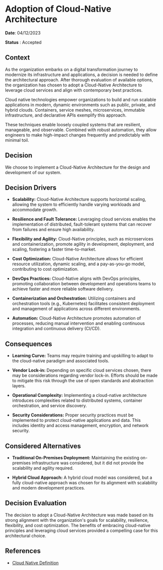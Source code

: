 # Adoption of Cloud-Native Architecture

**Date**: 04/12/2023

**Status** : Accepted

## Context
As the organization embarks on a digital transformation journey to modernize its infrastructure and applications, a decision is needed to define the architectural approach. After thorough evaluation of available options, the organization has chosen to adopt a Cloud-Native Architecture to leverage cloud services and align with contemporary best practices.

Cloud native technologies empower organizations to build and run scalable applications in modern, dynamic environments such as public, private, and hybrid clouds. Containers, service meshes, microservices, immutable infrastructure, and declarative APIs exemplify this approach.

These techniques enable loosely coupled systems that are resilient, manageable, and observable. Combined with robust automation, they allow engineers to make high-impact changes frequently and predictably with minimal toil.

## Decision
We choose to implement a Cloud-Native Architecture for the design and development of our system.

## Decision Drivers
- **Scalability:** Cloud-Native Architecture supports horizontal scaling, allowing the system to efficiently handle varying workloads and accommodate growth.

- **Resilience and Fault Tolerance:** Leveraging cloud services enables the implementation of distributed, fault-tolerant systems that can recover from failures and ensure high availability.

- **Flexibility and Agility:** Cloud-Native principles, such as microservices and containerization, promote agility in development, deployment, and scaling, fostering a faster time-to-market.

- **Cost Optimization:** Cloud-Native Architecture allows for efficient resource utilization, dynamic scaling, and a pay-as-you-go model, contributing to cost optimization.

- **DevOps Practices:** Cloud-Native aligns with DevOps principles, promoting collaboration between development and operations teams to achieve faster and more reliable software delivery.

- **Containerization and Orchestration:** Utilizing containers and orchestration tools (e.g., Kubernetes) facilitates consistent deployment and management of applications across different environments.

- **Automation:** Cloud-Native Architecture promotes automation of processes, reducing manual intervention and enabling continuous integration and continuous delivery (CI/CD).

## Consequences
- **Learning Curve:** Teams may require training and upskilling to adapt to the cloud-native paradigm and associated tools.

- **Vendor Lock-in:** Depending on specific cloud services chosen, there may be considerations regarding vendor lock-in. Efforts should be made to mitigate this risk through the use of open standards and abstraction layers.

- **Operational Complexity:** Implementing a cloud-native architecture introduces complexities related to distributed systems, container orchestration, and service discovery.

- **Security Considerations:** Proper security practices must be implemented to protect cloud-native applications and data. This includes identity and access management, encryption, and network security.

## Considered Alternatives
- **Traditional On-Premises Deployment:** Maintaining the existing on-premises infrastructure was considered, but it did not provide the scalability and agility required.

- **Hybrid Cloud Approach:** A hybrid cloud model was considered, but a fully cloud-native approach was chosen for its alignment with scalability and modern development practices.

## Decision Evaluation
The decision to adopt a Cloud-Native Architecture was made based on its strong alignment with the organization's goals for scalability, resilience, flexibility, and cost optimization. The benefits of embracing cloud-native principles and leveraging cloud services provided a compelling case for this architectural choice.

## References
- [Cloud Native Definition](https://github.com/cncf/toc/blob/main/DEFINITION.md)